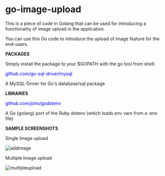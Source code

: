 # go-image-upload


This is a piece of code in Golang that can be used for introducing a functionality of image upload in the application. 

You can use this Go code to introduce the upload of image feature for the end-users. 


**PACKAGES**

Simply install the package to your $GOPATH with the go tool from shell:

<span style="color:blue;">github.com/go-sql-driver/mysql</span>

A MySQL-Driver for Go's database/sql package


**LIBRARIES**

<span style="color:blue;">github.com/joho/godotenv</span>


A Go (golang) port of the Ruby dotenv (which loads env vars from a .env file)


**SAMPLE SCREENSHOTS**

Single Image upload

![addimage](https://user-images.githubusercontent.com/57518446/103138776-d89f8280-46fb-11eb-9bff-35890003dcc3.png)

Multiple Image upload

![multipleupload](https://user-images.githubusercontent.com/57518446/103138791-01c01300-46fc-11eb-9e53-4e2fec92c965.png)




